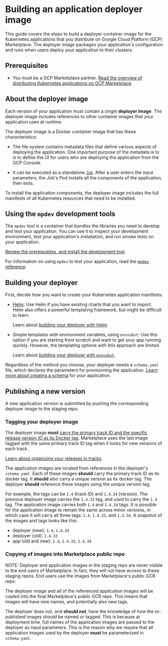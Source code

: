 # Building an application deployer image

This guide covers the steps to build a deployer container image for the Kubernetes
applications that you distribute on Google Cloud Platform (GCP) Marketplace.
The deployer image packages your application's configuration and runs
when users deploy your application to their clusters.

## Prerequisites

* You must be a GCP Marketplace partner. [Read the overview of distributing Kubernetes applications on GCP Marketplace](https://cloud.google.com/marketplace/docs/partners/kubernetes-solutions/).

## About the deployer image

Each version of your application must contain a single **deployer image**. The
deployer image includes references to other container images that your
application uses at runtime.

The deployer image is a Docker container image that has these characteristics:

- The file system contains metadata files that define various aspects
  of deploying the application. One important purpose of the metadata is to
  is to define the UI for users who are deploying the application from the
  GCP Console.

- It can be executed as a standalone
  [`Job`](https://kubernetes.io/docs/concepts/workloads/controllers/jobs-run-to-completion/).
  After a user enters the input parameters, the Job's Pod installs all the
  components of the application, then exits.

To install the application components, the deployer image includes the
full manifests of all Kubernetes resources that need to be installed.

## Using the `mpdev` development tools

The `mpdev` tool is a container that bundles the libraries you need to develop
and test your application. You can use it to inspect your development
environment, test your application's installation, and run smoke tests
on your application.

[Review the prerequisites, and install the development tool](/tool-prerequisites.md).

For information on using `mpdev` to test your application, read the
[`mpdev` reference](/mpdev-references.md).

## Building your deployer

First, decide how you want to create your Kubernetes application manifests:

- [Helm](https://helm.sh): Use Helm if you have existing charts that you want
  to import. Helm also offers a powerful templating framework, but might be
  difficult to learn.

    Learn about [building your deployer with Helm](building-deployer-helm.md).

- Simple templates with environment variables, using `envsubst`: Use this
  option if you are starting from scratch and want to get your app running
  quickly. However, the templating options with this approach are limited.

    Learn about [building your deployer with `envsubst`](building-deployer-envsubst.md).

Regardless of the method you choose, your deployer needs a `schema.yaml` file,
which declares the parameters for provisioning the application.
[Learn more about creating a schema](schema.md) for your application.

## Publishing a new version

A new application version is submitted by pushing the corresponding deployer image
to the staging repo.

### Tagging your deployer image

The deployer image **must**
[carry the primary track ID and the specific release version ID as its Docker tag](docs/schema.md#required-published-version).
Marketplace uses the last image tagged with the same primary track ID tag when it
looks for new versions of each track.

[Learn about organizing your releases in tracks](https://cloud.google.com/marketplace/docs/partners/kubernetes-solutions/set-up-environment#organize-images).

The application images are located from references in the deployer's `schema.yaml`.
Each of these images **should** carry the primary track ID as its docker tag.
It **should** also carry a unique version as its docker tag. The deployer
**should** reference these images using the unique version tag.

For example, the tags can be `1.4` (track ID) and `1.4.34` (version). The previous
deployer image carries the `1.4.33` tag, and _used_ to carry the `1.4` tag.
The application image carries both `1.4` and `1.4.34` tags. It is possible for the
application image to remain the same across minor versions, in which case it will
carry all three tags: `1.4`, `1.4.33`, and `1.4.34`.
A snapshot of the images and tags looks like this:
- deployer (new): `1.4`, `1.4.34`
- deployer (old): `1.4.33`
- app (old and new): `1.4`, `1.4.33`, `1.4.34`

### Copying of images into Marketplace public repo

NOTE: Deployer and application images in the staging repo are never visible to the
end users of Marketplace. In fact, they will _not_ have access to these
staging repos. End users use the images from Marketplace's public GCR repo.

The deployer image and all of the referenced application images will be copied
into the final Marketplace's public GCR repo. This means that images will have
new names, and potentially also new tags.

The deployer does _not_, and **should not**, have the knowledge of how the
re-published images should be named or tagged. This is because at deployment time,
full names of the application images are passed to the deployer as input parameters.
This is the reason why we require that all application images used by the deployer
**must** be parameterized in `schema.yaml`.
